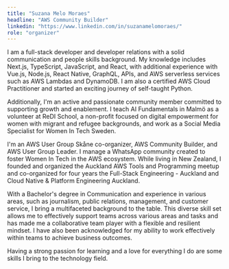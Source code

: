 ```yaml
---
title: "Suzana Melo Moraes"
headline: "AWS Community Builder"
linkedin: "https://www.linkedin.com/in/suzanamelomoraes/"
role: "organizer"
---
```


I am a full-stack developer and developer relations with a solid communication and people skills background. 
My knowledge includes Next.js, TypeScript, JavaScript, and React, with additional experience with Vue.js, Node.js, React Native, GraphQL, APIs, and AWS serverless services such as AWS Lambdas and DynamoDB. I am also a certified AWS Cloud Practitioner and started an exciting journey of self-taught Python.

Additionally, I'm an active and passionate community member committed to supporting growth and enablement. I teach AI Fundamentals in Malmö as a volunteer at ReDI School, a non-profit focused on digital empowerment for women with migrant and refugee backgrounds, and work as a Social Media Specialist for Women In Tech Sweden.

I'm an AWS User Group Skåne co-organizer, AWS Community Builder, and AWS User Group Leader. I manage a WhatsApp community created to foster Women In Tech in the AWS ecosystem. 
While living in New Zealand, I founded and organized the Auckland AWS Tools and Programming meetup and co-organized for four years the Full-Stack Engineering - Auckland and Cloud Native & Platform Engineering Auckland.

With a Bachelor's degree in Communication and experience in various areas, such as journalism, public relations, management, and customer service, I bring a multifaceted background to the table.
This diverse skill set allows me to effectively support teams across various areas and tasks and has made me a collaborative team player with a flexible and resilient mindset. I have also been acknowledged for my ability to work effectively within teams to achieve business outcomes.

Having a strong passion for learning and a love for everything I do are some skills I bring to the technology field.